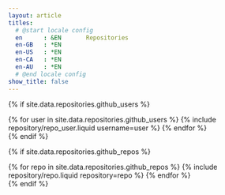 ```yaml
---
layout: article
titles:
  # @start locale config
  en      : &EN       Repositories
  en-GB   : *EN
  en-US   : *EN
  en-CA   : *EN
  en-AU   : *EN
  # @end locale config
show_title: false
---
```


{% if site.data.repositories.github_users %}
<div class="repo-card">
  {% for user in site.data.repositories.github_users %}
    {% include repository/repo_user.liquid username=user %}
  {% endfor %}
</div>
{% endif %}

{% if site.data.repositories.github_repos %}
<div class="repo-card">
  {% for repo in site.data.repositories.github_repos %}
    {% include repository/repo.liquid repository=repo %}
  {% endfor %}
</div>
{% endif %}

